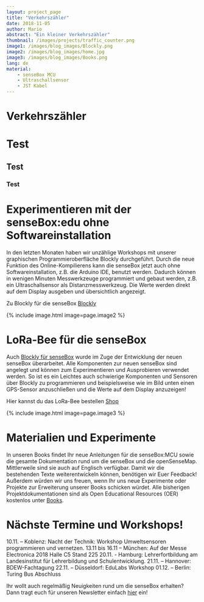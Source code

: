 ```yaml
---
layout: project_page
title: "Verkehrszähler"
date: 2018-11-05
author: Mario
abstract: "Ein kleiner Verkehrszähler"
thumbnail: /images/projects/traffic_counter.png
image1: /images/blog_images/Blockly.png
image2: /images/blog_images/home.jpg
image3: /images/blog_images/Books.png
lang: de
material:
    - senseBox MCU
    - Ultraschallsensor
    - JST Kabel
---
```

Verkehrszähler
============

# Test

## Test

### Test

Experimentieren mit der senseBox:edu ohne Softwareinstallation
============
In den letzten Monaten haben wir unzählige Workshops mit unserer graphischen Programmieroberfläche Blockly durchgeführt. Durch die neue Funktion des Online-Kompilierens kann die senseBox jetzt auch ohne Softwareinstallation, z.B. die Arduino IDE, benutzt werden. Dadurch können in wenigen Minuten Messwerkzeuge programmiert und gebaut werden, z.B. ein Ultraschallsensor als Distanzmesswerkzeug. Die Werte werden direkt auf dem Display ausgeben und übersichtlich angezeigt.

Zu Blockly für die senseBox [Blockly](https://blockly.sensebox.de/ardublockly/?lang=de&board=sensebox-mcu)

{% include image.html image=page.image2 %}

LoRa-Bee für die senseBox
============
Auch [Blockly für senseBox](https://blockly.sensebox.de/ardublockly/?lang=de&board=sensebox-mcu) wurde im Zuge der Entwicklung der neuen senseBox überarbeitet. Alle Komponenten zur neuen senseBox sind angelegt und können zum Experimentieren und Ausprobieren verwendet werden. So ist es ein Leichtes auch schwierige Komponenten und Sensoren über Blockly zu programmieren und beispielsweise wie im Bild unten einen GPS-Sensor anzuschließen und die Werte auf dem Display anzuzeigen!

Hier kannst du das LoRa-Bee bestellen [Shop](https://sensebox.kaufen/product/lora-bee)

{% include image.html image=page.image3 %}

Materialien und Experimente
============
In unseren Books findet Ihr neue Anleitungen für die senseBox:MCU sowie die gesamte Dokumentation rund um die senseBox und die openSenseMap. Mittlerweile sind sie auch auf Englisch verfügbar. Damit wir die bestehenden Texte weiterentwickeln können, benötigen wir Euer Feedback! Außerdem würden wir uns freuen, wenn Ihr uns neue Experimente oder Projekte zur Erweiterung unserer Books schicken würdet. Alle bisherigen Projektdokumentationen sind als Open Educational Resources (OER) kostenlos unter [Books](https://sensebox.de/de/books).

Nächste Termine und Workshops!
============
10.11. – Koblenz: Nacht der Technik: Workshop Umweltsensoren programmieren und vernetzen.
13.11 bis 16.11 – München: Auf der Messe Electronica 2018 Halle C5 Stand 225 
20.11. - Hamburg: Lehrerfortbildung am Landesinstitut für Lehrerbildung und Schulentwicklung.
21.11. – Hannover: BDEW-Fachtagung 
22.11. – Düsseldorf: EduLabs Workshop
01.12. – Berlin: Turing Bus Abschluss

Ihr wollt auch regelmäßig Neuigkeiten rund um die senseBox erhalten? Dann tragt euch für unseren Newsletter einfach [hier](https://sensebox.de/#newsletter) ein!

